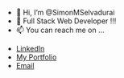 - 👋 Hi, I’m @SimonMSelvadurai
- 👀 Full Stack Web Developer !!!
- 📫 You can reach me on ...
* [LinkedIn](linkedin.com/in/simon-selvadurai-850ab3117)
* [My Portfolio](https://simonmselvadurai.github.io/Portfolio)
* [Email](mail2messi07@gmail.com) 
<!---
SimonMSelvadurai/SimonMSelvadurai is a ✨ special ✨ repository because its `README.md` (this file) appears on your GitHub profile.
You can click the Preview link to take a look at your changes.
--->
